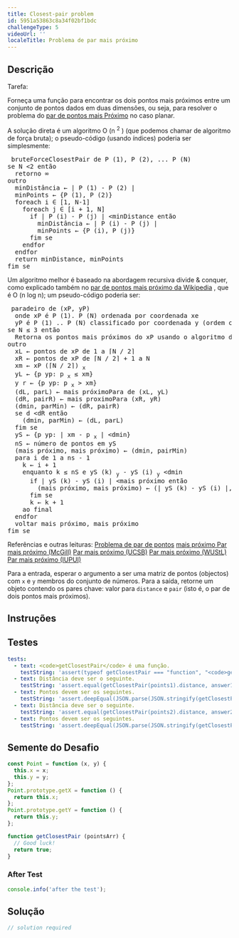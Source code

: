 ```yaml
---
title: Closest-pair problem
id: 5951a53863c8a34f02bf1bdc
challengeType: 5
videoUrl: ''
localeTitle: Problema de par mais próximo
---
```


## Descrição
<section id="description"> Tarefa: <p> Forneça uma função para encontrar os dois pontos mais próximos entre um conjunto de pontos dados em duas dimensões, ou seja, para resolver o problema do <a href="https://en.wikipedia.org/wiki/Closest pair of points problem" title="wp: Problema de par de pontos mais próximo">par de pontos mais Próximo</a> no caso planar. </p><p> A solução direta é um algoritmo O (n <sup>2</sup> ) (que podemos chamar de algoritmo de força bruta); o pseudo-código (usando índices) poderia ser simplesmente: </p><pre> bruteForceClosestPair de P (1), P (2), ... P (N)
se N &lt;2 então
  retorno ∞
outro
  minDistância ← | P (1) - P (2) |
  minPoints ← {P (1), P (2)}
  foreach i ∈ [1, N-1]
    foreach j ∈ [i + 1, N]
      if | P (i) - P (j) | &lt;minDistance então
        minDistância ← | P (i) - P (j) |
        minPoints ← {P (i), P (j)}
      fim se
    endfor
  endfor
  return minDistance, minPoints
fim se
</pre><p> Um algoritmo melhor é baseado na abordagem recursiva divide &amp; conquer, como explicado também no <a href="https://en.wikipedia.org/wiki/Closest pair of points problem#Planar_case" title="wp: Problema de par de pontos mais próximo # Planar_case">par de pontos mais próximo da Wikipedia</a> , que é O (n log n); um pseudo-código poderia ser: </p><pre> paradeiro de (xP, yP)
  onde xP é P (1). P (N) ordenada por coordenada xe
  yP é P (1) .. P (N) classificado por coordenada y (ordem crescente)
se N ≤ 3 então
  Retorna os pontos mais próximos do xP usando o algoritmo de força bruta
outro
  xL ← pontos de xP de 1 a ⌈N / 2⌉
  xR ← pontos de xP de ⌈N / 2⌉ + 1 a N
  xm ← xP (⌈N / 2⌉) <sub>x</sub>
  yL ← {p yp: p <sub>x</sub> ≤ xm}
  y r ← {p yp: p <sub>x</sub> &gt; xm}
  (dL, parL) ← mais próximoPara de (xL, yL)
  (dR, pairR) ← mais proximoPara (xR, yR)
  (dmin, parMin) ← (dR, pairR)
  se d &lt;dR então
    (dmin, parMin) ← (dL, parL)
  fim se
  yS ← {p yp: | xm - p <sub>x</sub> | &lt;dmin}
  nS ← número de pontos em yS
  (mais próximo, mais próximo) ← (dmin, pairMin)
  para i de 1 a ns - 1
    k ← i + 1
    enquanto k ≤ nS e yS (k) <sub>y</sub> - yS (i) <sub>y</sub> &lt;dmin
      if | yS (k) - yS (i) | &lt;mais próximo então
        (mais próximo, mais próximo) ← (| yS (k) - yS (i) |, {yS (k), yS (i)})
      fim se
      k ← k + 1
    ao final
  endfor
  voltar mais próximo, mais próximo
fim se
</pre> Referências e outras leituras: <a href="https://en.wikipedia.org/wiki/Closest pair of points problem" title="wp: Problema de par de pontos mais próximo">Problema de par de pontos</a> <a href="http://www.cs.mcgill.ca/~cs251/ClosestPair/ClosestPairDQ.html" title="link: http://www.cs.mcgill.ca/~cs251/ClosestPair/ClosestPairDQ.html">mais próximo Par mais próximo (McGill)</a> <a href="http://www.cs.ucsb.edu/~suri/cs235/ClosestPair.pdf" title="link: http://www.cs.ucsb.edu/~suri/cs235/ClosestPair.pdf">Par mais próximo (UCSB)</a> <a href="http://classes.cec.wustl.edu/~cse241/handouts/closestpair.pdf" title="link: http://classes.cec.wustl.edu/~cse241/handouts/closestpair.pdf">Par mais próximo (WUStL)</a> <a href="http://www.cs.iupui.edu/~xkzou/teaching/CS580/Divide-and-conquer-closestPair.ppt" title="link: http://www.cs.iupui.edu/~xkzou/teaching/CS580/Divide-and-conquer-closestPair.ppt">Par mais próximo (IUPUI)</a> <p> Para a entrada, esperar o argumento a ser uma matriz de pontos (objectos) com <code>x</code> e <code>y</code> membros do conjunto de números. Para a saída, retorne um objeto contendo os pares chave: valor para <code>distance</code> e <code>pair</code> (isto é, o par de dois pontos mais próximos). </p></section>

## Instruções
<section id="instructions">
</section>

## Testes
<section id='tests'>

```yml
tests:
  - text: <code>getClosestPair</code> é uma função.
    testString: 'assert(typeof getClosestPair === "function", "<code>getClosestPair</code> is a function.");'
  - text: Distância deve ser o seguinte.
    testString: 'assert.equal(getClosestPair(points1).distance, answer1.distance, "Distance should be the following.");'
  - text: Pontos devem ser os seguintes.
    testString: 'assert.deepEqual(JSON.parse(JSON.stringify(getClosestPair(points1))).pair, answer1.pair, "Points should be the following.");'
  - text: Distância deve ser o seguinte.
    testString: 'assert.equal(getClosestPair(points2).distance, answer2.distance, "Distance should be the following.");'
  - text: Pontos devem ser os seguintes.
    testString: 'assert.deepEqual(JSON.parse(JSON.stringify(getClosestPair(points2))).pair, answer2.pair, "Points should be the following.");'

```

</section>

## Semente do Desafio
<section id='challengeSeed'>

<div id='js-seed'>

```js
const Point = function (x, y) {
  this.x = x;
  this.y = y;
};
Point.prototype.getX = function () {
  return this.x;
};
Point.prototype.getY = function () {
  return this.y;
};

function getClosestPair (pointsArr) {
  // Good luck!
  return true;
}

```

</div>


### After Test
<div id='js-teardown'>

```js
console.info('after the test');
```

</div>

</section>

## Solução
<section id='solution'>

```js
// solution required
```
</section>
